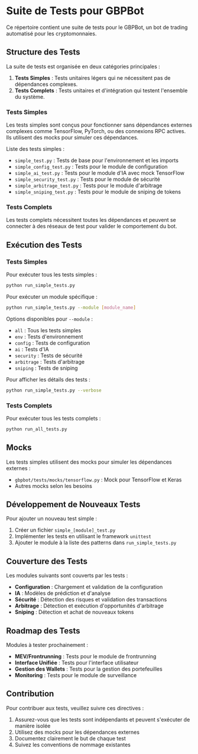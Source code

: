 # Suite de Tests pour GBPBot

Ce répertoire contient une suite de tests pour le GBPBot, un bot de trading automatisé pour les cryptomonnaies.

## Structure des Tests

La suite de tests est organisée en deux catégories principales :

1. **Tests Simples** : Tests unitaires légers qui ne nécessitent pas de dépendances complexes.
2. **Tests Complets** : Tests unitaires et d'intégration qui testent l'ensemble du système.

### Tests Simples

Les tests simples sont conçus pour fonctionner sans dépendances externes complexes comme TensorFlow, PyTorch, ou des connexions RPC actives. Ils utilisent des mocks pour simuler ces dépendances.

Liste des tests simples :

- `simple_test.py` : Tests de base pour l'environnement et les imports
- `simple_config_test.py` : Tests pour le module de configuration
- `simple_ai_test.py` : Tests pour le module d'IA avec mock TensorFlow
- `simple_security_test.py` : Tests pour le module de sécurité
- `simple_arbitrage_test.py` : Tests pour le module d'arbitrage
- `simple_sniping_test.py` : Tests pour le module de sniping de tokens

### Tests Complets

Les tests complets nécessitent toutes les dépendances et peuvent se connecter à des réseaux de test pour valider le comportement du bot.

## Exécution des Tests

### Tests Simples

Pour exécuter tous les tests simples :

```bash
python run_simple_tests.py
```

Pour exécuter un module spécifique :

```bash
python run_simple_tests.py --module [module_name]
```

Options disponibles pour `--module` :
- `all` : Tous les tests simples
- `env` : Tests d'environnement
- `config` : Tests de configuration
- `ai` : Tests d'IA
- `security` : Tests de sécurité
- `arbitrage` : Tests d'arbitrage
- `sniping` : Tests de sniping

Pour afficher les détails des tests :

```bash
python run_simple_tests.py --verbose
```

### Tests Complets

Pour exécuter tous les tests complets :

```bash
python run_all_tests.py
```

## Mocks

Les tests simples utilisent des mocks pour simuler les dépendances externes :

- `gbpbot/tests/mocks/tensorflow.py` : Mock pour TensorFlow et Keras
- Autres mocks selon les besoins

## Développement de Nouveaux Tests

Pour ajouter un nouveau test simple :

1. Créer un fichier `simple_[module]_test.py`
2. Implémenter les tests en utilisant le framework `unittest`
3. Ajouter le module à la liste des patterns dans `run_simple_tests.py`

## Couverture des Tests

Les modules suivants sont couverts par les tests :

- **Configuration** : Chargement et validation de la configuration
- **IA** : Modèles de prédiction et d'analyse
- **Sécurité** : Détection des risques et validation des transactions
- **Arbitrage** : Détection et exécution d'opportunités d'arbitrage
- **Sniping** : Détection et achat de nouveaux tokens

## Roadmap des Tests

Modules à tester prochainement :

- **MEV/Frontrunning** : Tests pour le module de frontrunning
- **Interface Unifiée** : Tests pour l'interface utilisateur
- **Gestion des Wallets** : Tests pour la gestion des portefeuilles
- **Monitoring** : Tests pour le module de surveillance

## Contribution

Pour contribuer aux tests, veuillez suivre ces directives :

1. Assurez-vous que les tests sont indépendants et peuvent s'exécuter de manière isolée
2. Utilisez des mocks pour les dépendances externes
3. Documentez clairement le but de chaque test
4. Suivez les conventions de nommage existantes 